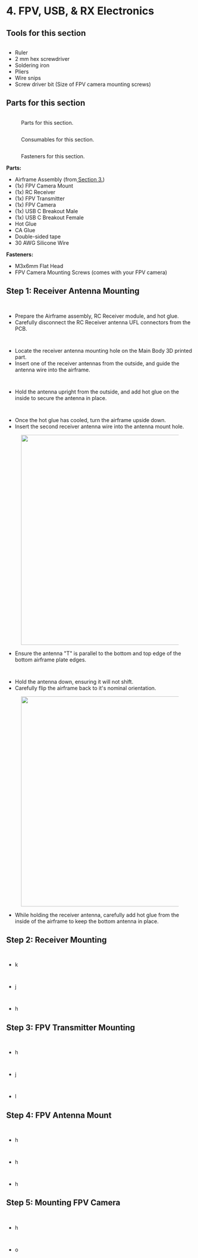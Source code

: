 # 4. FPV, USB, & RX Electronics

## Tools for this section

<figure><img src="../../.gitbook/assets/20241002_170144[1].jpg" alt=""><figcaption></figcaption></figure>

* Ruler
* 2 mm hex screwdriver
* Soldering iron
* Pliers
* Wire snips
* Screw driver bit (Size of FPV camera mounting screws)

## Parts for this section

<div>

<figure><img src="../../.gitbook/assets/20241002_011038[1].jpg" alt=""><figcaption><p>Parts for this section.</p></figcaption></figure>

 

<figure><img src="../../.gitbook/assets/20241002_170045[1].jpg" alt=""><figcaption><p>Consumables for this section.</p></figcaption></figure>

 

<figure><img src="../../.gitbook/assets/20240927_212320[1].jpg" alt=""><figcaption><p>Fasteners for this section.</p></figcaption></figure>

</div>

**Parts:**

* Airframe Assembly (from[ Section 3.](3.-airframe-structure.md))
* (1x) FPV Camera Mount
* (1x) RC Receiver
* (1x) FPV Transmitter
* (1x) FPV Camera
* (1x) USB C Breakout Male
* (1x) USB C Breakout Female
* Hot Glue
* CA Glue
* Double-sided tape
* 30 AWG Silicone Wire

**Fasteners:**

* M3x6mm Flat Head
* FPV Camera Mounting Screws (comes with your FPV camera)



## Step 1: Receiver Antenna Mounting

<div>

<figure><img src="../../.gitbook/assets/20241002_011125[1].jpg" alt=""><figcaption></figcaption></figure>

 

<figure><img src="../../.gitbook/assets/20241002_011133[1].jpg" alt=""><figcaption></figcaption></figure>

</div>

* Prepare the Airframe assembly, RC Receiver module, and hot glue.&#x20;
* Carefully disconnect the RC Receiver antenna UFL connectors from the PCB.

<div>

<figure><img src="../../.gitbook/assets/20241002_011139[1].jpg" alt=""><figcaption></figcaption></figure>

 

<figure><img src="../../.gitbook/assets/20241002_011149[1].jpg" alt=""><figcaption></figcaption></figure>

</div>

* Locate the receiver antenna mounting hole on the Main Body 3D printed part.
* Insert one of the receiver antennas from the outside, and guide the antenna wire into the airframe.

<div>

<figure><img src="../../.gitbook/assets/20241002_011451[1].jpg" alt=""><figcaption></figcaption></figure>

 

<figure><img src="../../.gitbook/assets/20241002_011514[1].jpg" alt=""><figcaption></figcaption></figure>

</div>

* Hold the antenna upright from the outside, and add hot glue on the inside to secure the antenna in place.

<div>

<figure><img src="../../.gitbook/assets/20241002_011725[1].jpg" alt=""><figcaption></figcaption></figure>

 

<figure><img src="../../.gitbook/assets/20241002_011729[1].jpg" alt=""><figcaption></figcaption></figure>

</div>

* Once the hot glue has cooled, turn the airframe upside down.
* Insert the second receiver antenna wire into the antenna mount hole.

<figure><img src="../../.gitbook/assets/20241002_011736[1].jpg" alt="" width="563"><figcaption></figcaption></figure>

* Ensure the antenna "T" is parallel to the bottom and top edge of the bottom airframe plate edges.

<div>

<figure><img src="../../.gitbook/assets/20241002_011744[1].jpg" alt=""><figcaption></figcaption></figure>

 

<figure><img src="../../.gitbook/assets/20241002_011754[1].jpg" alt=""><figcaption></figcaption></figure>

</div>

* Hold the antenna down, ensuring it will not shift.
* Carefully flip the airframe back to it's nominal orientation.

<figure><img src="../../.gitbook/assets/20241002_011843[1].jpg" alt="" width="563"><figcaption></figcaption></figure>

* While holding the receiver antenna, carefully add hot glue from the inside of the airframe to keep the bottom antenna in place.



## Step 2: Receiver Mounting

<div>

<figure><img src="../../.gitbook/assets/20241002_011950[1].jpg" alt=""><figcaption></figcaption></figure>

 

<figure><img src="../../.gitbook/assets/20241002_012034[1].jpg" alt=""><figcaption></figcaption></figure>

</div>

* k



<div>

<figure><img src="../../.gitbook/assets/20241002_012117[1].jpg" alt=""><figcaption></figcaption></figure>

 

<figure><img src="../../.gitbook/assets/20241002_012130[1].jpg" alt=""><figcaption></figcaption></figure>

</div>

* j



<div>

<figure><img src="../../.gitbook/assets/20241002_012143[1].jpg" alt=""><figcaption></figcaption></figure>

 

<figure><img src="../../.gitbook/assets/20241002_012205[1].jpg" alt=""><figcaption></figcaption></figure>

</div>

* h



## Step 3: FPV Transmitter Mounting

<div>

<figure><img src="../../.gitbook/assets/20241002_012344[1].jpg" alt=""><figcaption></figcaption></figure>

 

<figure><img src="../../.gitbook/assets/20241002_012649[1].jpg" alt=""><figcaption></figcaption></figure>

</div>

* h



<div>

<figure><img src="../../.gitbook/assets/20241002_012748[1].jpg" alt=""><figcaption></figcaption></figure>

 

<figure><img src="../../.gitbook/assets/20241002_012755[1] (1).jpg" alt=""><figcaption></figcaption></figure>

</div>

* j



<div>

<figure><img src="../../.gitbook/assets/20241002_012809[1] (1).jpg" alt=""><figcaption></figcaption></figure>

 

<figure><img src="../../.gitbook/assets/20241002_012820[1].jpg" alt=""><figcaption></figcaption></figure>

</div>

* l



## Step 4: FPV Antenna Mount

<div>

<figure><img src="../../.gitbook/assets/20241002_012842[1].jpg" alt=""><figcaption></figcaption></figure>

 

<figure><img src="../../.gitbook/assets/20241002_012926[1].jpg" alt=""><figcaption></figcaption></figure>

</div>

* h

<div>

<figure><img src="../../.gitbook/assets/20241002_012949[1].jpg" alt=""><figcaption></figcaption></figure>

 

<figure><img src="../../.gitbook/assets/20241002_013004[1].jpg" alt=""><figcaption></figcaption></figure>

</div>

* h

<div>

<figure><img src="../../.gitbook/assets/20241002_013020[1].jpg" alt=""><figcaption></figcaption></figure>

 

<figure><img src="../../.gitbook/assets/20241002_013139[1].jpg" alt=""><figcaption></figcaption></figure>

</div>

* h



## Step 5: Mounting FPV Camera

<div>

<figure><img src="../../.gitbook/assets/20241002_013146[1].jpg" alt=""><figcaption></figcaption></figure>

 

<figure><img src="../../.gitbook/assets/20241002_013302[1].jpg" alt=""><figcaption></figcaption></figure>

</div>

* h

<div>

<figure><img src="../../.gitbook/assets/20241002_013334[1].jpg" alt=""><figcaption></figcaption></figure>

 

<figure><img src="../../.gitbook/assets/20241002_013414[1].jpg" alt=""><figcaption></figcaption></figure>

</div>

* o

<div>

<figure><img src="../../.gitbook/assets/20241002_013438[1].jpg" alt=""><figcaption></figcaption></figure>

 

<figure><img src="../../.gitbook/assets/20241002_013449[1].jpg" alt=""><figcaption></figcaption></figure>

</div>





